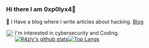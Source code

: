 ### Hi there I am 0xp0lyx4👋

:ghost: I Have a blog where I write articles about hacking. [Blog]

I'm interested in cybersecurity and Coding.
<a href="https://twitter.com/0xp0lyx4">
<img align="left" alt="0xp0lyx4 - Twitter" width="21px" 
src="https://i.hizliresim.com/Fj14XH.png" />
<br />
![R4zly's github stats](https://github-readme-stats.vercel.app/api?theme=radical&username=R4zly&hide=["issues"]&show_icons=true)[![Top Langs](https://github-readme-stats.vercel.app/api/top-langs/?theme=radical&username=R4zly)](https://github.com/anuraghazra/github-readme-stats)

[Blog]: https://0xp0lyx4.blogspot.com/
